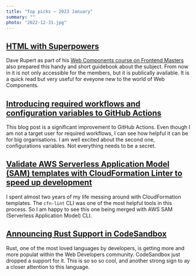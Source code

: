```yaml
---
title: "Top picks — 2023 January"
summary: ""
photo: "2022-12-31.jpg"
---
```


## [HTML with Superpowers](https://htmlwithsuperpowers.netlify.app)

Dave Rupert as part of his [Web Components course on Frontend Masters](https://frontendmasters.com/courses/web-components/) also prepared this handy and short guidebook about the subject. From now in it is not only accessible for the members, but it is publically available. It is a quick read but very useful for eveyone new to the world of Web Components.

## [Introducing required workflows and configuration variables to GitHub Actions](https://github.blog/2023-01-10-introducing-required-workflows-and-configuration-variables-to-github-actions/)

This blog post is a significant improvement to GitHub Actions. Even though I am not a target user for required workflows, I can see how helpful it can be for big organisations. I am well excited about the second one, configurations variables. Not everything needs to be a secret.

## [Validate AWS Serverless Application Model (SAM) templates with CloudFormation Linter to speed up development](https://aws.amazon.com/about-aws/whats-new/2023/01/validate-aws-serverless-application-model-templates-cloudformation-linter/)

I spent almost two years of my life messing around with CloudFormation templates. The `cfn-lint` CLI was one of the most helpful tools in this process. So I am happy to see this one being merged with AWS SAM (Serverless Application Model) CLI.

## [Announcing Rust Support in CodeSandbox](https://codesandbox.io/blog/announcing-rust-support-in-codesandbox)

Rust, one of the most loved languages by developers, is getting more and more populat within the Web Developers community. CodeSandbox just dropped a support for it. This is so so so cool, and another strong sign to ay a closer attention to this language. 
